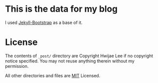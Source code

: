 # This is the data for my blog

I used [Jekyll-Bootstrap](http://jekyllbootstrap.com) as a base of it.

# License

The contents of `_post/` directory are Copyright Hwijae Lee if no copyright notice specified. You may not reuse anything therein without my permission.

All other directories and files are [MIT](http://opensource.org/licenses/MIT) Licensed.
